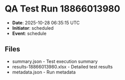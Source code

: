 # QA Test Run 18866013980

- **Date**: 2025-10-28 06:35:15 UTC
- **Initiator**: scheduled
- **Event**: schedule

## Files
- summary.json - Test execution summary
- results-18866013980.xlsx - Detailed test results
- metadata.json - Run metadata
